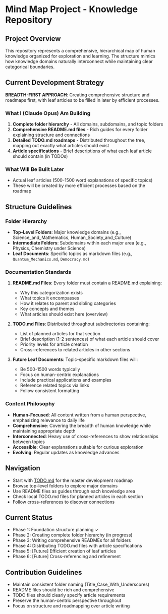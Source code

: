 # Mind Map Project - Knowledge Repository

## Project Overview
This repository represents a comprehensive, hierarchical map of human knowledge organized for exploration and learning. The structure mimics how knowledge domains naturally interconnect while maintaining clear categorical boundaries.

## Current Development Strategy
**BREADTH-FIRST APPROACH**: Creating comprehensive structure and roadmaps first, with leaf articles to be filled in later by efficient processes.

### What I (Claude Opus) Am Building
1. **Complete folder hierarchy** - All domains, subdomains, and topic folders
2. **Comprehensive README.md files** - Rich guides for every folder explaining structure and connections
3. **Detailed TODO.md roadmaps** - Distributed throughout the tree, mapping out exactly what articles should exist
4. **Article specifications** - Brief descriptions of what each leaf article should contain (in TODOs)

### What Will Be Built Later
- Actual leaf articles (500-1500 word explanations of specific topics)
- These will be created by more efficient processes based on the roadmap

## Structure Guidelines

### Folder Hierarchy
- **Top-Level Folders**: Major knowledge domains (e.g., Science_and_Mathematics, Human_Society_and_Culture)
- **Intermediate Folders**: Subdomains within each major area (e.g., Physics, Chemistry under Science)
- **Leaf Documents**: Specific topics as markdown files (e.g., `Quantum_Mechanics.md`, `Democracy.md`)

### Documentation Standards
1. **README.md Files**: Every folder must contain a README.md explaining:
   - Why this categorization exists
   - What topics it encompasses
   - How it relates to parent and sibling categories
   - Key concepts and themes
   - What articles should exist here (overview)

2. **TODO.md Files**: Distributed throughout subdirectories containing:
   - List of planned articles for that section
   - Brief description (1-2 sentences) of what each article should cover
   - Priority levels for article creation
   - Cross-references to related articles in other sections

3. **Future Leaf Documents**: Topic-specific markdown files will:
   - Be 500-1500 words typically
   - Focus on human-centric explanations
   - Include practical applications and examples
   - Reference related topics via links
   - Follow consistent formatting

### Content Philosophy
- **Human-Focused**: All content written from a human perspective, emphasizing relevance to daily life
- **Comprehensive**: Covering the breadth of human knowledge while maintaining appropriate depth
- **Interconnected**: Heavy use of cross-references to show relationships between topics
- **Accessible**: Clear explanations suitable for curious exploration
- **Evolving**: Regular updates as knowledge advances

## Navigation
- Start with [TODO.md](TODO.md) for the master development roadmap
- Browse top-level folders to explore major domains
- Use README files as guides through each knowledge area
- Check local TODO.md files for planned articles in each section
- Follow cross-references to discover connections

## Current Status
- Phase 1: Foundation structure planning ✓
- Phase 2: Creating complete folder hierarchy (in progress)
- Phase 3: Writing comprehensive READMEs for all folders
- Phase 4: Distributing TODO.md files with article specifications
- Phase 5: [Future] Efficient creation of leaf articles
- Phase 6: [Future] Cross-referencing and refinement

## Contribution Guidelines
- Maintain consistent folder naming (Title_Case_With_Underscores)
- README files should be rich and comprehensive
- TODO files should clearly specify article requirements
- Preserve the human-centric perspective throughout
- Focus on structure and roadmapping over article writing 
